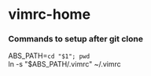 vimrc-home
==========

### Commands to setup after git clone

ABS_PATH=`cd "$1"; pwd`   
ln -s "$ABS_PATH/.vimrc" ~/.vimrc  

